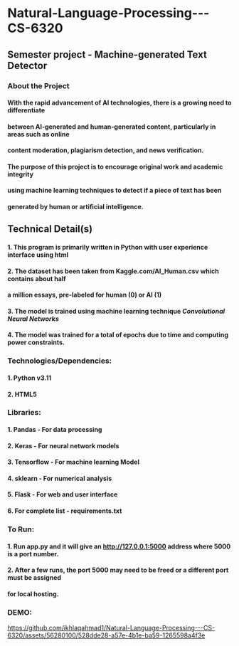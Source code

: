 # Natural-Language-Processing---CS-6320

## Semester project - Machine-generated Text Detector

### About the Project


####  With the rapid advancement of AI technologies, there is a growing need to differentiate
#### between AI-generated and human-generated content, particularly in areas such as online 
#### content moderation, plagiarism detection, and news verification.
#### The purpose of this project is to encourage original work and academic integrity 
#### using machine learning techniques to detect if a piece of text has been
#### generated by human or artificial intelligence.</p>


## Technical Detail(s)
#### 1. This program is primarily written in Python with user experience interface using html
#### 2. The dataset has been taken from Kaggle.com/AI_Human.csv which contains about half
#### a million essays, pre-labeled for human (0) or AI (1)
#### 3. The model is trained using machine learning technique ***Convolutional Neural Networks***
#### 4. The model was trained for a total of epochs due to time and computing power constraints.

### Technologies/Dependencies:
#### 1. Python v3.11
#### 2. HTML5

### Libraries:
#### 1. Pandas - For data processing
#### 2. Keras - For neural network models
#### 3. Tensorflow - For machine learning Model
#### 4. sklearn - For numerical analysis
#### 5. Flask - For web and user interface
#### 6. For complete list - requirements.txt

### To Run:
#### 1. Run app.py and it will give an http://127.0.0.1:5000 address where 5000 is a port number.
#### 2. After a few runs, the port 5000 may need to be freed or a different port must be assigned
#### for local hosting.

### DEMO: 



https://github.com/ikhlaqahmad1/Natural-Language-Processing---CS-6320/assets/56280100/528dde28-a57e-4b1e-ba59-1265598a4f3e



